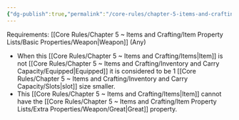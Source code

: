 ```yaml
---
{"dg-publish":true,"permalink":"/core-rules/chapter-5-items-and-crafting/item-property-lists/extra-properties/weapon/minute/"}
---
```


Requirements: [[Core Rules/Chapter 5 ~ Items and Crafting/Item Property Lists/Basic Properties/Weapon\|Weapon]] (Any)

- When this [[Core Rules/Chapter 5 ~ Items and Crafting/Items\|Item]] is not [[Core Rules/Chapter 5 ~ Items and Crafting/Inventory and Carry Capacity/Equipped\|Equipped]] it is considered to be 1 [[Core Rules/Chapter 5 ~ Items and Crafting/Inventory and Carry Capacity/Slots\|slot]] size smaller.
- This [[Core Rules/Chapter 5 ~ Items and Crafting/Items\|Item]] cannot have the [[Core Rules/Chapter 5 ~ Items and Crafting/Item Property Lists/Extra Properties/Weapon/Great\|Great]] property.